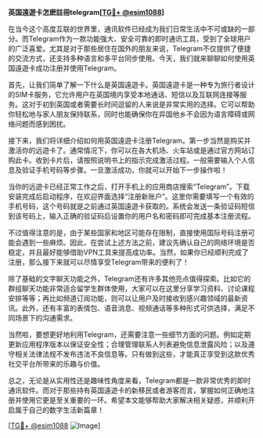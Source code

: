 **英国遠遊卡怎麽註冊telegram[[TG💪+ @esim1088](https://t.me/s/esim1088)]**

在当今这个高度互联的世界里，通讯软件已经成为我们日常生活中不可或缺的一部分。而Telegram作为一款功能强大、安全可靠的即时通讯工具，受到了全球用户的广泛喜爱。尤其是对于那些居住在国外的朋友来说，Telegram不仅提供了便捷的交流方式，还支持多种语言和多平台同步使用。今天，我们就来聊聊如何使用英国遠遊卡成功注册并使用Telegram。

首先，让我们简单了解一下什么是英国遠遊卡。英国遠遊卡是一种专为旅行者设计的SIM卡服务，它允许用户在英国境内享受本地通话、短信以及互联网连接等服务。这对于初到英国或者需要长时间逗留的人来说是非常实用的选择。它可以帮助你轻松地与家人朋友保持联系，同时也能确保你在异国他乡不会因为语言障碍或网络问题而感到困扰。

接下来，我们将详细介绍如何用英国遠遊卡注册Telegram。第一步当然是购买并激活你的远遊卡了。通常情况下，你可以在各大机场、火车站或是通过官方网站订购此卡。收到卡片后，请按照说明书上的指示完成激活过程。一般需要输入个人信息及验证手机号码等步骤。一旦激活成功，你就可以开始下一步操作啦！

当你的远遊卡已经正常工作之后，打开手机上的应用商店搜索“Telegram”。下载安装完成后启动程序，在欢迎界面选择“注册新账户”。这里你需要填写一个有效的手机号码，这个号码就是之前通过英国遠遊卡获取的。系统会发送一条验证码短信到该号码上，输入正确的验证码后设置你的用户名和密码即可完成基本注册流程。

不过值得注意的是，由于某些国家和地区可能存在限制，直接使用国际号码注册可能会遇到一些麻烦。因此，在尝试上述方法之前，建议先确认自己的网络环境是否稳定，并且最好能够借助VPN工具来提高成功率。当然，如果你已经顺利完成了注册，那么接下来就可以尽情享受Telegram带来的便利了！

除了基础的文字聊天功能之外，Telegram还有许多其他亮点值得探索。比如它的群组聊天功能非常适合留学生群体使用，大家可以在这里分享学习资料、讨论课程安排等等；再比如频道订阅功能，则可以让用户及时接收到感兴趣领域的最新资讯。此外，还有丰富的表情包、语音消息、视频通话等多种形式可供选择，满足不同场景下的沟通需求。

当然啦，要想更好地利用Telegram，还需要注意一些细节方面的问题。例如定期更新应用程序版本以保证安全性；合理管理联系人列表避免信息泄露风险；以及遵守相关法律法规不发布违法不良信息等。只有做到这些，才能真正享受到这款优秀社交平台所带来的乐趣与价值。

总之，无论是从实用性还是趣味性角度来看，Telegram都是一款非常优秀的即时通讯软件。而对于那些持有英国遠遊卡的新移民或者游客而言，掌握如何正确地注册并使用它更是至关重要的一环。希望本文能够帮助大家解决相关疑惑，并顺利开启属于自己的数字生活新篇章！

[[TG💪+ @esim1088](https://t.me/s/esim1088) ![Image](https://i.postimg.cc/4NQfJmqS/Snipaste-2025-05-13-00-14-12.png)]